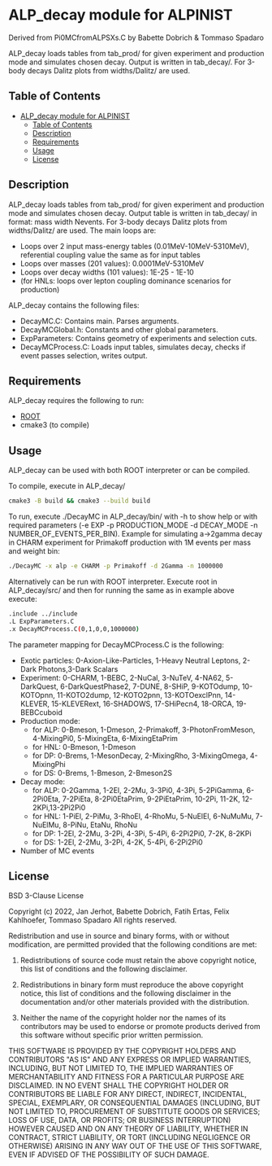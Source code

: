 ALP_decay module for ALPINIST
=============================

Derived from Pi0MCfromALPSXs.C by Babette Dobrich & Tommaso Spadaro

ALP_decay loads tables from tab_prod/ for given experiment and production mode and simulates chosen decay. Output is written in tab_decay/. For 3-body decays Dalitz plots from widths/Dalitz/ are used.

Table of Contents
-----------------

- [ALP\_decay module for ALPINIST](#alp_decay-module-for-alpinist)
  - [Table of Contents](#table-of-contents)
  - [Description](#description)
  - [Requirements](#requirements)
  - [Usage](#usage)
  - [License](#license)


Description
-----------
ALP_decay loads tables from tab_prod/ for given experiment and production mode and simulates chosen decay. Output table is written in tab_decay/ in format: mass width Nevents. For 3-body decays Dalitz plots from widths/Dalitz/ are used.
The main loops are:
  * Loops over 2 input mass-energy tables (0.01MeV-10MeV-5310MeV), referential coupling value the same as for input tables
  * Loops over masses (201 values): 0.0001MeV-5310MeV
  * Loops over decay widths (101 values): 1E-25 - 1E-10
  * (for HNLs: loops over lepton coupling dominance scenarios for production)

ALP_decay contains the following files:
  * DecayMC.C: Contains main. Parses arguments.
  * DecayMCGlobal.h: Constants and other global parameters.
  * ExpParameters: Contains geometry of experiments and selection cuts.
  * DecayMCProcess.C: Loads input tables, simulates decay, checks if event passes selection, writes output.

Requirements
------------
ALP_decay requires the following to run:

  * [ROOT][ROOT]
  * cmake3 (to compile)


Usage
-----
ALP_decay can be used with both ROOT interpreter or can be compiled.

To compile, execute in ALP_decay/

```sh
cmake3 -B build && cmake3 --build build
```

To run, execute ./DecayMC in ALP_decay/bin/ with -h to show help or with required parameters (-e EXP -p PRODUCTION_MODE -d DECAY_MODE -n NUMBER_OF_EVENTS_PER_BIN). Example for simulating a->2gamma decay in CHARM experiment for Primakoff production with 1M events per mass and weight bin:

```sh
./DecayMC -x alp -e CHARM -p Primakoff -d 2Gamma -n 1000000
```

Alternatively can be run with ROOT interpreter. Execute root in ALP_decay/src/ and then for running the same as in example above execute:
```sh
.include ../include
.L ExpParameters.C
.x DecayMCProcess.C(0,1,0,0,1000000)
```

The parameter mapping for DecayMCProcess.C is the following:
  * Exotic particles: 0-Axion-Like-Particles, 1-Heavy Neutral Leptons, 2-Dark Photons,3-Dark Scalars
  * Experiment: 0-CHARM, 1-BEBC, 2-NuCal, 3-NuTeV, 4-NA62, 5-DarkQuest, 6-DarkQuestPhase2, 7-DUNE, 8-SHiP, 9-KOTOdump, 10-KOTOpnn, 11-KOTO2dump, 12-KOTO2pnn, 13-KOTOexclPnn, 14-KLEVER, 15-KLEVERext, 16-SHADOWS, 17-SHiPecn4, 18-ORCA, 19-BEBCcuboid
  * Production mode: 
    * for ALP:  0-Bmeson, 1-Dmeson, 2-Primakoff, 3-PhotonFromMeson, 4-MixingPi0, 5-MixingEta, 6-MixingEtaPrim
    * for HNL:  0-Bmeson, 1-Dmeson
    * for DP:   0-Brems, 1-MesonDecay, 2-MixingRho, 3-MixingOmega, 4-MixingPhi
    * for DS:   0-Brems, 1-Bmeson, 2-Bmeson2S
  * Decay mode: 
    * for ALP: 0-2Gamma, 1-2El, 2-2Mu, 3-3Pi0, 4-3Pi, 5-2PiGamma, 6-2Pi0Eta, 7-2PiEta, 8-2Pi0EtaPrim, 9-2PiEtaPrim, 10-2Pi, 11-2K, 12-2KPi,13-2Pi2Pi0
    * for HNL: 1-PiEl, 2-PiMu, 3-RhoEl, 4-RhoMu, 5-NuElEl, 6-NuMuMu, 7-NuElMu, 8-PiNu, EtaNu, RhoNu
    * for DP: 1-2El, 2-2Mu, 3-2Pi, 4-3Pi, 5-4Pi, 6-2Pi2Pi0, 7-2K, 8-2KPi
    * for DS: 1-2El, 2-2Mu, 3-2Pi, 4-2K, 5-4Pi, 6-2Pi2Pi0
  * Number of MC events


License
-------

BSD 3-Clause License

Copyright (c) 2022, Jan Jerhot, Babette Dobrich, Fatih Ertas, Felix Kahlhoefer, Tommaso Spadaro
All rights reserved.

Redistribution and use in source and binary forms, with or without
modification, are permitted provided that the following conditions are met:

1. Redistributions of source code must retain the above copyright notice, this
   list of conditions and the following disclaimer.

2. Redistributions in binary form must reproduce the above copyright notice,
   this list of conditions and the following disclaimer in the documentation
   and/or other materials provided with the distribution.

3. Neither the name of the copyright holder nor the names of its
   contributors may be used to endorse or promote products derived from
   this software without specific prior written permission.

THIS SOFTWARE IS PROVIDED BY THE COPYRIGHT HOLDERS AND CONTRIBUTORS "AS IS"
AND ANY EXPRESS OR IMPLIED WARRANTIES, INCLUDING, BUT NOT LIMITED TO, THE
IMPLIED WARRANTIES OF MERCHANTABILITY AND FITNESS FOR A PARTICULAR PURPOSE ARE
DISCLAIMED. IN NO EVENT SHALL THE COPYRIGHT HOLDER OR CONTRIBUTORS BE LIABLE
FOR ANY DIRECT, INDIRECT, INCIDENTAL, SPECIAL, EXEMPLARY, OR CONSEQUENTIAL
DAMAGES (INCLUDING, BUT NOT LIMITED TO, PROCUREMENT OF SUBSTITUTE GOODS OR
SERVICES; LOSS OF USE, DATA, OR PROFITS; OR BUSINESS INTERRUPTION) HOWEVER
CAUSED AND ON ANY THEORY OF LIABILITY, WHETHER IN CONTRACT, STRICT LIABILITY,
OR TORT (INCLUDING NEGLIGENCE OR OTHERWISE) ARISING IN ANY WAY OUT OF THE USE
OF THIS SOFTWARE, EVEN IF ADVISED OF THE POSSIBILITY OF SUCH DAMAGE.

[ROOT]: https://root.cern.ch/